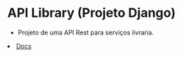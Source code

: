 # API Library (Projeto Django)

* Projeto de uma API Rest para serviços livraria.

<li>
  <a href="https://projetobackendm5-production.up.railway.app/api/docs/redoc/" target="_blank">Docs</a>
</li>
